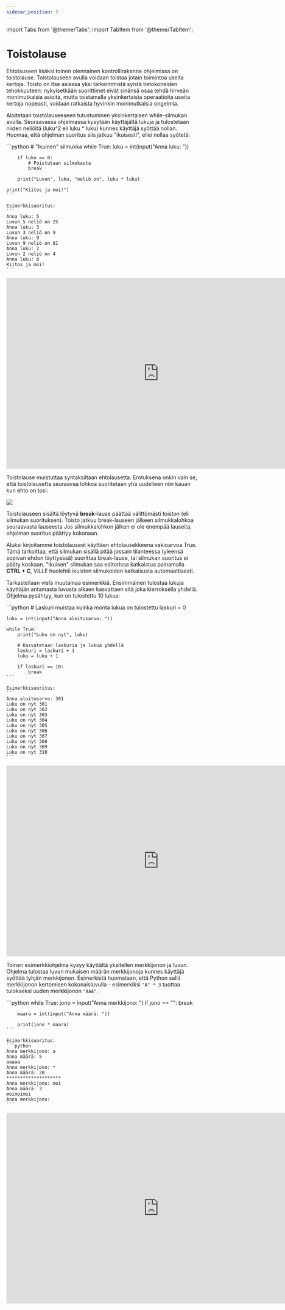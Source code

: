 ```yaml
---
sidebar_position: 5
---
```

import Tabs from '@theme/Tabs';
import TabItem from '@theme/TabItem';

# Toistolause
Ehtolauseen lisäksi toinen olennainen kontrollirakenne ohjelmissa on toistolause. Toistolauseen avulla voidaan toistaa jotain toimintoa useita kertoja. Toisto on itse asiassa yksi tärkeimmistä syistä tietokoneiden tehokkuuteen: nykyisetkään suorittimet eivät sinänsä osaa tehdä hirveän monimutkaisia asioita, mutta toistamalla yksinkertaisia operaatioita useita kertoja nopeasti, voidaan ratkaista hyvinkin monimutkaisia ongelmia.

Aloitetaan toistolauseeseen tutustuminen yksinkertaisen while-silmukan avulla. Seuraavassa ohjelmassa kysytään käyttäjältä lukuja ja tulostetaan niiden neliöitä (luku^2 eli luku * luku) kunnes käyttäjä syöttää nollan. Huomaa, että ohjelman suoritus siis jatkuu "ikuisesti", ellei nollaa syötetä:

<Tabs>
  <TabItem value="code" label="Koodiesimerkki" default>
    ```python 
    # "Ikuinen" silmukka
    while True:
        luku = int(input("Anna luku: "))
    
        if luku == 0:
            # Poistutaan silmukasta
            break

        print("Luvun", luku, "neliö on", luku * luku)

    print("Kiitos ja moi!")
    ```

    Esimerkkisuoritus:
    ``` 
    Anna luku: 5
    Luvun 5 neliö on 25
    Anna luku: 3
    Luvun 3 neliö on 9
    Anna luku: 9
    Luvun 9 neliö on 81
    Anna luku: 2
    Luvun 2 neliö on 4
    Anna luku: 0
    Kiitos ja moi!
    ```
  </TabItem>
  <TabItem value="Visualisaatio" label="Visualisaatio">
    <iframe width="800" height="500" frameborder="0" src="https://pythontutor.com/iframe-embed.html#code=%23%20%22Ikuinen%22%20silmukka%0Awhile%20True%3A%0A%20%20%20%20luku%20%3D%20int%28input%28%22Anna%20luku%3A%20%22%29%29%0A%20%20%20%20%0A%20%20%20%20if%20luku%20%3D%3D%200%3A%0A%20%20%20%20%20%20%20%20%23%20Poistutaan%20silmukasta%0A%20%20%20%20%20%20%20%20break%0A%0A%20%20%20%20print%28%22Luvun%22,%20luku,%20%22neli%C3%B6%20on%22,%20luku%20*%20luku%29%0A%0Aprint%28%22Kiitos%20ja%20moi!%22%29&codeDivHeight=400&codeDivWidth=350&cumulative=false&curInstr=0&heapPrimitives=nevernest&origin=opt-frontend.js&py=3&rawInputLstJSON=%5B%5D&textReferences=false"> </iframe>
  </TabItem>
</Tabs>

Toistolause muistuttaa syntaksiltaan ehtolausetta. Erotuksena onkin vain se, että toistolausetta seuraavaa lohkoa suoritetaan yhä uudelleen niin kauan kun ehto on tosi:

![](/img/img-fi/w2-2.png)

Toistolauseen sisältä löytyvä **break**-lause päättää välittömästi toiston (eli silmukan suorituksen). Toisto jatkuu break-lauseen jälkeen silmukkalohkoa seuraavasta lauseesta Jos silmukkalohkon jälken ei ole enempää lauseita, ohjelman suoritus päättyy kokonaan.

Aluksi kirjoitamme toistolauseet käyttäen ehtolausekkeena vakioarvoa True. Tämä tarkoittaa, että silmukan sisällä pitää jossain tilanteessa (yleensä sopivan ehdon täyttyessä) suorittaa break-lause, tai silmukan suoritus ei pääty koskaan. "Ikuisen" silmukan saa editorissa katkaistua painamalla **CTRL + C**, ViLLE huolehtii ikuisten silmukoiden katkaisusta automaattisesti.

Tarkastellaan vielä muutamaa esimerkkiä. Ensimmäinen tulostaa lukuja käyttäjän antamasta luvusta alkaen kasvattaen sitä joka kierroksella yhdellä. Ohjelma pysähtyy, kun on tulostettu 10 lukua:

<Tabs>
  <TabItem value="code" label="Koodiesimerkki" default>
    ```python 
    # Laskuri muistaa kuinka monta lukua on tulostettu
    laskuri = 0

    luku = int(input("Anna aloitusarvo: "))

    while True:
        print("Luku on nyt", luku)

        # Kasvatetaan laskuria ja lukua yhdellä
        laskuri = laskuri + 1
        luku = luku + 1

        if laskuri == 10:
            break
    ```

    Esimerkkisuoritus:
    ``` 
    Anna aloitusarvo: 301
    Luku on nyt 301
    Luku on nyt 302
    Luku on nyt 303
    Luku on nyt 304
    Luku on nyt 305
    Luku on nyt 306
    Luku on nyt 307
    Luku on nyt 308
    Luku on nyt 309
    Luku on nyt 310
    ```
  </TabItem>
  <TabItem value="Visualisaatio" label="Visualisaatio">
    <iframe width="800" height="500" frameborder="0" src="https://pythontutor.com/iframe-embed.html#code=%23%20Laskuri%20muistaa%20kuinka%20monta%20lukua%20on%20tulostettu%0Alaskuri%20%3D%200%0A%0Aluku%20%3D%20int%28input%28%22Anna%20aloitusarvo%3A%20%22%29%29%0A%0Awhile%20True%3A%0A%20%20%20%20print%28%22Luku%20on%20nyt%22,%20luku%29%0A%0A%20%20%20%20%23%20Kasvatetaan%20laskuria%20ja%20lukua%20yhdell%C3%A4%0A%20%20%20%20laskuri%20%3D%20laskuri%20%2B%201%0A%20%20%20%20luku%20%3D%20luku%20%2B%201%0A%0A%20%20%20%20if%20laskuri%20%3D%3D%2010%3A%0A%20%20%20%20%20%20%20%20break&codeDivHeight=400&codeDivWidth=350&cumulative=false&curInstr=0&heapPrimitives=nevernest&origin=opt-frontend.js&py=3&rawInputLstJSON=%5B%5D&textReferences=false"> </iframe>
  </TabItem>
</Tabs>

Toinen esimerkkiohjelma kysyy käyttältä yksitellen merkkijonon ja luvun. Ohjelma tulostaa luvun mukaisen määrän merkkijonoja kunnes käyttäjä syöttää tyhjän merkkijonon. Esimerkistä huomataan, että Python sallii merkkijonon kertomisen kokonaisluvulla - esimerkiksi `"A" * 3` tuottaa tulokseksi uuden merkkijonon `"AAA"`.

<Tabs>
  <TabItem value="code" label="Koodiesimerkki" default>
    ```python 
    while True:
        jono = input("Anna merkkijono: ")
        if jono == "":
            break

        maara = int(input("Anna määrä: "))

        print(jono * maara)
    ```

    Esimerkkisuoritus:
    ```python 
    Anna merkkijono: a
    Anna määrä: 5
    aaaaa
    Anna merkkijono: *
    Anna määrä: 20
    ********************
    Anna merkkijono: moi
    Anna määrä: 3
    moimoimoi
    Anna merkkijono:
    ```
  </TabItem>
  <TabItem value="Visualisaatio" label="Visualisaatio">
    <iframe width="800" height="500" frameborder="0" src="https://pythontutor.com/iframe-embed.html#code=while%20True%3A%0A%20%20%20%20jono%20%3D%20input%28%22Anna%20merkkijono%3A%20%22%29%0A%20%20%20%20if%20jono%20%3D%3D%20%22%22%3A%0A%20%20%20%20%20%20%20%20break%0A%0A%20%20%20%20maara%20%3D%20int%28input%28%22Anna%20m%C3%A4%C3%A4r%C3%A4%3A%20%22%29%29%0A%0A%20%20%20%20print%28jono%20*%20maara%29&codeDivHeight=400&codeDivWidth=350&cumulative=false&curInstr=0&heapPrimitives=nevernest&origin=opt-frontend.js&py=3&rawInputLstJSON=%5B%5D&textReferences=false"> </iframe>
  </TabItem>
</Tabs>